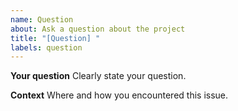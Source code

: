 ```yaml
---
name: Question
about: Ask a question about the project
title: "[Question] "
labels: question
---
```


**Your question**
Clearly state your question.

**Context**
Where and how you encountered this issue.
